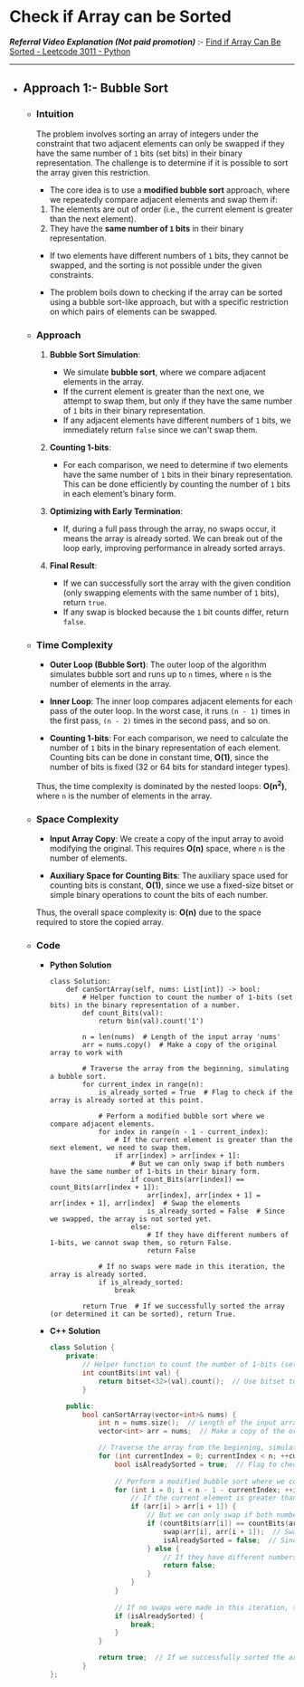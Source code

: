 # Check if Array can be Sorted

___Referral Video Explanation (Not paid promotion)___ :- [Find if Array Can Be Sorted - Leetcode 3011 - Python](https://www.youtube.com/watch?v=OpOPUeGFjxE)
<hr>

- ## Approach 1:- Bubble Sort 

    - ### **Intuition**
        The problem involves sorting an array of integers under the constraint that two adjacent elements can only be swapped if they have the same number of `1` bits (set bits) in their binary representation. The challenge is to determine if it is possible to sort the array given this restriction.

        - The core idea is to use a **modified bubble sort** approach, where we repeatedly compare adjacent elements and swap them if:
        1. The elements are out of order (i.e., the current element is greater than the next element).
        2. They have the **same number of `1` bits** in their binary representation.
        
        - If two elements have different numbers of `1` bits, they cannot be swapped, and the sorting is not possible under the given constraints.

        - The problem boils down to checking if the array can be sorted using a bubble sort-like approach, but with a specific restriction on which pairs of elements can be swapped.

    - ### **Approach**
        1. **Bubble Sort Simulation**:
            - We simulate **bubble sort**, where we compare adjacent elements in the array.
            - If the current element is greater than the next one, we attempt to swap them, but only if they have the same number of `1` bits in their binary representation.
            - If any adjacent elements have different numbers of `1` bits, we immediately return `false` since we can't swap them.

        2. **Counting 1-bits**:
            - For each comparison, we need to determine if two elements have the same number of `1` bits in their binary representation. This can be done efficiently by counting the number of `1` bits in each element’s binary form.
        
        3. **Optimizing with Early Termination**:
            - If, during a full pass through the array, no swaps occur, it means the array is already sorted. We can break out of the loop early, improving performance in already sorted arrays.
        
        4. **Final Result**:
            - If we can successfully sort the array with the given condition (only swapping elements with the same number of `1` bits), return `true`.
            - If any swap is blocked because the `1` bit counts differ, return `false`.

    - ### **Time Complexity**
        - **Outer Loop (Bubble Sort)**: The outer loop of the algorithm simulates bubble sort and runs up to `n` times, where `n` is the number of elements in the array.
        
        - **Inner Loop**: The inner loop compares adjacent elements for each pass of the outer loop. In the worst case, it runs `(n - 1)` times in the first pass, `(n - 2)` times in the second pass, and so on.

        - **Counting 1-bits**: For each comparison, we need to calculate the number of `1` bits in the binary representation of each element. Counting bits can be done in constant time, __O(1)__, since the number of bits is fixed (32 or 64 bits for standard integer types).

        Thus, the time complexity is dominated by the nested loops: __O(n<sup>2</sup>)__, where `n` is the number of elements in the array.

    - ### **Space Complexity**
        - **Input Array Copy**: We create a copy of the input array to avoid modifying the original. This requires __O(n)__ space, where `n` is the number of elements.

        - **Auxiliary Space for Counting Bits**: The auxiliary space used for counting bits is constant, __O(1)__, since we use a fixed-size bitset or simple binary operations to count the bits of each number.

        Thus, the overall space complexity is: __O(n)__ due to the space required to store the copied array.

    - ### Code
        - **Python Solution**

            ```python3 []
            class Solution:
                def canSortArray(self, nums: List[int]) -> bool:
                    # Helper function to count the number of 1-bits (set bits) in the binary representation of a number.
                    def count_Bits(val):
                        return bin(val).count('1')
                    
                    n = len(nums)  # Length of the input array 'nums'
                    arr = nums.copy()  # Make a copy of the original array to work with
                    
                    # Traverse the array from the beginning, simulating a bubble sort.
                    for current_index in range(n):
                        is_already_sorted = True  # Flag to check if the array is already sorted at this point.
                        
                        # Perform a modified bubble sort where we compare adjacent elements.
                        for index in range(n - 1 - current_index):  
                            # If the current element is greater than the next element, we need to swap them.
                            if arr[index] > arr[index + 1]:
                                # But we can only swap if both numbers have the same number of 1-bits in their binary form.
                                if count_Bits(arr[index]) == count_Bits(arr[index + 1]):
                                    arr[index], arr[index + 1] = arr[index + 1], arr[index]  # Swap the elements
                                    is_already_sorted = False  # Since we swapped, the array is not sorted yet.
                                else:
                                    # If they have different numbers of 1-bits, we cannot swap them, so return False.
                                    return False
                        
                        # If no swaps were made in this iteration, the array is already sorted.
                        if is_already_sorted:
                            break
                    
                    return True  # If we successfully sorted the array (or determined it can be sorted), return True.
            ```
        
        - **C++ Solution**
            
            ```C++ []
            class Solution {
                private:
                    // Helper function to count the number of 1-bits (set bits) in the binary representation of a number.
                    int countBits(int val) {
                        return bitset<32>(val).count();  // Use bitset to count the number of set bits (1s) in val.
                    }

                public:
                    bool canSortArray(vector<int>& nums) {
                        int n = nums.size();  // Length of the input array 'nums'
                        vector<int> arr = nums;  // Make a copy of the original array to work with

                        // Traverse the array from the beginning, simulating a bubble sort.
                        for (int currentIndex = 0; currentIndex < n; ++currentIndex) {
                            bool isAlreadySorted = true;  // Flag to check if the array is already sorted at this point.
                            
                            // Perform a modified bubble sort where we compare adjacent elements.
                            for (int i = 0; i < n - 1 - currentIndex; ++i) {  
                                // If the current element is greater than the next element, we need to swap them.
                                if (arr[i] > arr[i + 1]) {
                                    // But we can only swap if both numbers have the same number of 1-bits in their binary form.
                                    if (countBits(arr[i]) == countBits(arr[i + 1])) {
                                        swap(arr[i], arr[i + 1]);  // Swap the elements
                                        isAlreadySorted = false;  // Since we swapped, the array is not sorted yet.
                                    } else {
                                        // If they have different numbers of 1-bits, we cannot swap them, so return false.
                                        return false;
                                    }
                                }
                            }
                            
                            // If no swaps were made in this iteration, the array is already sorted.
                            if (isAlreadySorted) {
                                break;
                            }
                        }

                        return true;  // If we successfully sorted the array (or determined it can be sorted), return true.
                    }
            };
            ```